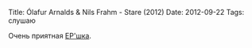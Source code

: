Title: Ólafur Arnalds & Nils Frahm - Stare (2012)
Date: 2012-09-22
Tags: слушаю

<div class="text">Очень приятная <a href="http://www.discogs.com/%C3%93lafur-Arnalds-and-Nils-Frahm-Stare/release/3553333">EP'шка</a>.</div>
